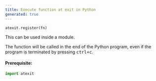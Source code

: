 ```yaml
---
title: Execute function at exit in Python
generated: true
---
```


```
atexit.register(fn)
```

This can be used inside a module.

The function will be called in the end of the Python program, even if the program is terminated by pressing <kbd>ctrl+c</kbd>.

#### Prerequisite:

```python
import atexit
```
